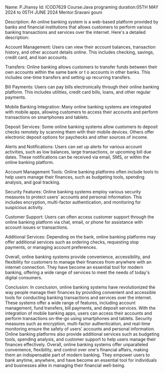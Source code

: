 Name: P.Jhansy
Id: ICOD7629
Course:Java programing
duration:05TH MAY 2024 to 05TH JUNE 2024
Mentor:Sravani gouni


Description:
An online banking system is a web-based platform provided by banks and financial institutions that allows
customers to perform various banking transactions and services over the internet. Here's a detailed description:

Account Management: Users can view their account balances, transaction history, and other account details online.
This includes checking, savings, credit card, and loan accounts.

Transfers: Online banking allows customers to transfer funds between their own accounts within the same bank or t
o accounts in other banks. This includes one-time transfers and setting up recurring transfers.

Bill Payments: Users can pay bills electronically through their online banking platform. This includes
utilities, credit card bills, loans, and other regular payments.

Mobile Banking Integration: Many online banking systems are integrated with mobile apps, allowing 
customers to access their accounts and perform transactions on smartphones and tablets.

Deposit Services: Some online banking systems allow customers to deposit checks remotely by scanning them with
their mobile devices. Others offer electronic deposit options for paychecks and other sources of income.

Alerts and Notifications: Users can set up alerts for various account activities, such as low balances,
large transactions, or upcoming bill due dates. These notifications can be received via email, SMS, or within the
online banking platform.

Account Management Tools: Online banking platforms often include tools to help users manage their finances,
such as budgeting tools, spending analysis, and goal tracking.

Security Features: Online banking systems employ various security measures to protect users' accounts 
and personal information. This includes encryption, multi-factor authentication, and monitoring for suspicious
activity.

Customer Support: Users can often access customer support through the online banking platform via chat, 
email, or phone for assistance with account issues or transactions.

Additional Services: Depending on the bank, online banking platforms may offer additional services such as
ordering checks, requesting stop payments, or managing account preferences.

Overall, online banking systems provide convenience, accessibility, and flexibility for customers to manage their
finances from anywhere with an internet connection. They have become an essential tool for modern banking, 
offering a wide range of services to meet the needs of today's digital consumers.



Conclusion:
In conclusion, online banking systems have revolutionized the way people manage their finances by providing convenient and accessible tools for conducting banking transactions and services over the internet. These systems offer a wide range of features, including account management, 
fund transfers, bill payments, and deposit services.
With the integration of mobile banking apps, users can access their accounts and perform transactions 
on-the-go using smartphones and tablets. Security measures such as encryption, multi-factor authentication, and real-time monitoring ensure the safety of users' accounts and personal information.
Online banking platforms also provide additional services such as budgeting tools, 
spending analysis, and customer support to help users manage their finances effectively.
Overall, online banking systems offer unparalleled convenience, flexibility, and control over one's
financial affairs, making them an indispensable part of modern banking. They empower users to bank anytime,
anywhere, and have become an essential tool for individuals and businesses alike in managing their financial 
well-being.
